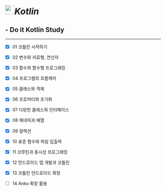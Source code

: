 # <image src="https://user-images.githubusercontent.com/63226023/119272270-1fa88a00-bc40-11eb-9af2-b46275968106.png" height="30">_**Kotlin**_
  ## - Do it Kotlin Study
  ---
  - [x] 01 코틀린 시작하기
  - [x] 02 변수와 자료형, 연산자
  - [x] 03 함수와 함수형 프로그래밍
  - [x] 04 프로그램의 흐름제어
  - [x] 05 클래스와 객체
  - [x] 06 프로퍼티와 초기화
  - [x] 07 다양한 클래스와 인터페이스
  - [x] 08 제네릭과 배열
  - [x] 09 컬렉션
  - [x] 10 표준 함수와 파일 입출력
  - [x] 11 코루틴과 동시성 프로그래밍
  - [x] 12 안드로이드 앱 개발과 코틀린
  - [x] 13 코틀린 안드로이드 확장
  - [ ] 14 Anko 확장 활용

